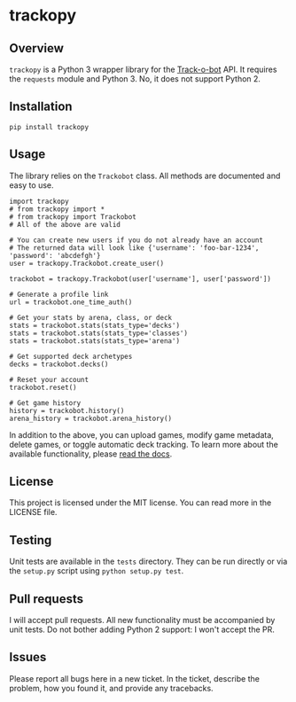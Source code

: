 # trackopy

## Overview

`trackopy` is a Python 3 wrapper library for the [Track-o-bot](https://trackobot.com) API.
It requires the `requests` module and Python 3.
No, it does not support Python 2.

## Installation

`pip install trackopy`

## Usage

The library relies on the `Trackobot` class.
All methods are documented and easy to use.

```
import trackopy
# from trackopy import *
# from trackopy import Trackobot
# All of the above are valid

# You can create new users if you do not already have an account
# The returned data will look like {'username': 'foo-bar-1234', 'password': 'abcdefgh'}
user = trackopy.Trackobot.create_user()

trackobot = trackopy.Trackobot(user['username'], user['password'])

# Generate a profile link
url = trackobot.one_time_auth()

# Get your stats by arena, class, or deck
stats = trackobot.stats(stats_type='decks')
stats = trackobot.stats(stats_type='classes')
stats = trackobot.stats(stats_type='arena')

# Get supported deck archetypes
decks = trackobot.decks()

# Reset your account
trackobot.reset()

# Get game history
history = trackobot.history()
arena_history = trackobot.arena_history()
```

In addition to the above, you can upload games, modify game metadata, delete games, or toggle automatic deck tracking.
To learn more about the available functionality, please [read the docs](https://trackopy.readthedocs.io/en/latest/).

## License

This project is licensed under the MIT license.
You can read more in the LICENSE file.

## Testing

Unit tests are available in the `tests` directory.
They can be run directly or via the `setup.py` script using `python setup.py test`.

## Pull requests

I will accept pull requests.
All new functionality must be accompanied by unit tests.
Do not bother adding Python 2 support: I won't accept the PR.

## Issues

Please report all bugs here in a new ticket.
In the ticket, describe the problem, how you found it, and provide any tracebacks.


